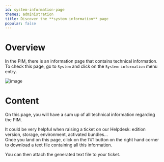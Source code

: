 ```yaml
---
id: system-information-page
themes: administration
title: Discover the **system information** page
popular: false
---
```


# Overview

In the PIM, there is an information page that contains technical information.  
To check this page, go to `System` and click on the `System information` menu entry.

![image](../img/System_SystemInformation.png)

# Content

On this page, you will have a sum up of all technical information regarding the PIM.

It could be very helpful when raising a ticket on our Helpdesk: edition version, storage, environment, activated bundles…  
Once you land on this page, click on the `TXT` button on the right hand corner to download a text file containing all this information.

You can then attach the generated text file to your ticket.
